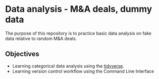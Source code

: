 # Data analysis - M&A deals, dummy data
The purpose of this repository is to practice basic data analysis on fake data relative to random M&amp;A deals. 
## Objectives
* Learning categorical data analysis using the [tidyverse](https://www.tidyverse.org).
* Learning version control workflow using the Command Line Interface